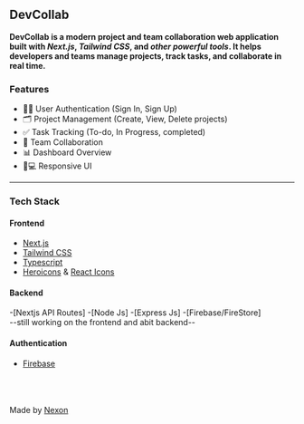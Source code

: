 ## DevCollab

**DevCollab is a modern project and team collaboration web application built with _Next.js_, _Tailwind CSS_, and _other powerful tools_. It helps developers and teams manage projects, track tasks, and collaborate in real time.**

### Features

- 🧑‍💻 User Authentication (Sign In, Sign Up)
- 🗂 Project Management (Create, View, Delete projects)
- ✅ Task Tracking (To-do, In Progress, completed)
- 👥 Team Collaboration
- 📊 Dashboard Overview
- 📱💻 Responsive UI

---

### Tech Stack

#### Frontend

- [Next.js](https://nextjs.org)
- [Tailwind CSS](https://tailwindcss.com)
- [Typescript](https://www.typescriptlang.org)
- [Heroicons](https://heroicons.com) & [React Icons](https://react-icons.github.io/react-icons)

#### Backend

-[Nextjs API Routes] -[Node Js] -[Express Js] -[Firebase/FireStore]
<br>
--still working on the frontend and abit backend--

#### Authentication

- [Firebase](https://firebase.google.com)

<br>
<br>
<br>
Made by <a href="mailto:josephlamidijoslam@gmail.com">Nexon</a>
